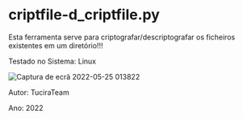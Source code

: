 # criptfile-d_criptfile.py

Esta ferramenta serve para criptografar/descriptografar os ficheiros existentes em um diretório!!!

Testado no Sistema: Linux


![Captura de ecrã 2022-05-25 013822](https://user-images.githubusercontent.com/53110905/170161213-379500ff-6cf9-4ce7-bb05-4003e5b4036b.png)


Autor: TuciraTeam

Ano: 2022
